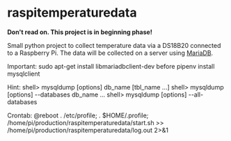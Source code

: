# raspitemperaturedata

__Don't read on. This project is in beginning phase!__

Small python project to collect temperature data via a DS18B20 connected to a Raspberry Pi.
The data will be collected on a server using [MariaDB](http://mariadb.org/).

Important:
sudo apt-get install libmariadbclient-dev
before
pipenv install mysqlclient

Hint:
shell> mysqldump [options] db_name [tbl_name ...]
shell> mysqldump [options] --databases db_name ...
shell> mysqldump [options] --all-databases

Crontab:
@reboot . /etc/profile; . $HOME/.profile; /home/pi/production/raspitemperaturedata/start.sh >> /home/pi/production/raspitemperaturedata/log.out 2>&1
